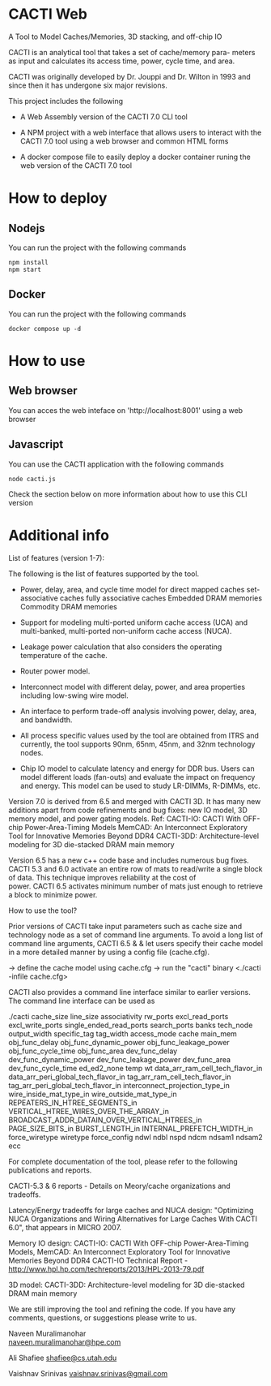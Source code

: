 # CACTI Web
A Tool to Model Caches/Memories, 3D stacking, and off-chip IO

CACTI is an analytical tool that takes a set of cache/memory para-
meters as input and calculates its access time, power, cycle 
time, and area.

CACTI was originally developed by Dr. Jouppi and Dr. Wilton
in 1993 and since then it has undergone six major 
revisions.

This project includes the following

* A Web Assembly version of the CACTI 7.0 CLI tool

* A NPM project with a web interface that allows users to interact with the CACTI 7.0 tool using a web browser and common HTML forms

* A docker compose file to easily deploy a docker container runing the web version of the CACTI 7.0 tool

# How to deploy

## Nodejs
You can run the project with the following commands
```
npm install
npm start
```

## Docker
You can run the project with the following commands
```
docker compose up -d
```

# How to use

## Web browser
You can acces the web inteface on 'http://localhost:8001' using a web browser

## Javascript
You can use the CACTI application with the following commands

```
node cacti.js
```

Check the section below on more information about how to use this CLI version

# Additional info

List of features (version 1-7):

The following is the list of features supported by the tool. 

* Power, delay, area, and cycle time model for 
                  direct mapped caches
                  set-associative caches
                  fully associative caches
                  Embedded DRAM memories
                  Commodity DRAM memories
                  
* Support for modeling multi-ported uniform cache access (UCA)
  and multi-banked, multi-ported non-uniform cache access (NUCA).

* Leakage power calculation that also considers the operating
  temperature of the cache.
  
* Router power model.

* Interconnect model with different delay, power, and area 
  properties including low-swing wire model.

* An interface to perform trade-off analysis involving power, delay,
  area, and bandwidth.

* All process specific values used by the tool are obtained
  from ITRS and currently, the tool supports 90nm, 65nm, 45nm, 
  and 32nm technology nodes.

* Chip IO model to calculate latency and energy for DDR bus. Users can model
  different loads (fan-outs) and evaluate the impact on frequency and energy.
  This model can be used to study LR-DIMMs, R-DIMMs, etc.

Version 7.0 is derived from 6.5 and merged with CACTI 3D. 
It has many new additions apart from code refinements and 
bug fixes: new IO model, 3D memory model, and power gating models.
Ref: CACTI-IO: CACTI With OFF-chip Power-Area-Timing Models
     MemCAD: An Interconnect Exploratory Tool for Innovative Memories Beyond DDR4
     CACTI-3DD: Architecture-level modeling for 3D die-stacked DRAM main memory

Version 6.5 has a new c++ code base and includes numerous bug fixes.
CACTI 5.3 and 6.0 activate an entire row of mats to read/write a single
block of data. This technique improves reliability at the cost of  
power. CACTI 6.5 activates minimum number of mats just enough to retrieve 
a block to minimize power.

How to use the tool?

Prior versions of CACTI take input parameters such as cache
size and technology node as a set of command line arguments. 
To avoid a long list of command line arguments, 
CACTI 6.5 & & let users specify their cache model in a more 
detailed manner by using a config file (cache.cfg).

-> define the cache model using cache.cfg
-> run the "cacti" binary <./cacti -infile cache.cfg>

CACTI also provides a command line interface similar to earlier versions. The command line interface can be used as

./cacti  cache_size line_size associativity rw_ports excl_read_ports excl_write_ports 
  single_ended_read_ports search_ports banks tech_node output_width specific_tag tag_width
  access_mode cache main_mem obj_func_delay obj_func_dynamic_power obj_func_leakage_power
  obj_func_cycle_time obj_func_area dev_func_delay dev_func_dynamic_power dev_func_leakage_power
  dev_func_area dev_func_cycle_time ed_ed2_none temp wt data_arr_ram_cell_tech_flavor_in
  data_arr_peri_global_tech_flavor_in tag_arr_ram_cell_tech_flavor_in tag_arr_peri_global_tech_flavor_in
  interconnect_projection_type_in wire_inside_mat_type_in wire_outside_mat_type_in
  REPEATERS_IN_HTREE_SEGMENTS_in VERTICAL_HTREE_WIRES_OVER_THE_ARRAY_in 
  BROADCAST_ADDR_DATAIN_OVER_VERTICAL_HTREES_in PAGE_SIZE_BITS_in BURST_LENGTH_in
  INTERNAL_PREFETCH_WIDTH_in force_wiretype wiretype force_config ndwl ndbl nspd ndcm 
  ndsam1 ndsam2 ecc

For complete documentation of the tool, please refer
to the following publications and reports.

CACTI-5.3 & 6 reports - Details on Meory/cache organizations and tradeoffs.

Latency/Energy tradeoffs for large caches and NUCA design:
  "Optimizing NUCA Organizations and Wiring Alternatives for Large Caches With CACTI 6.0", that appears in MICRO 2007.

Memory IO design:  CACTI-IO: CACTI With OFF-chip Power-Area-Timing Models,
     MemCAD: An Interconnect Exploratory Tool for Innovative Memories Beyond DDR4
     CACTI-IO Technical Report - http://www.hpl.hp.com/techreports/2013/HPL-2013-79.pdf

3D model:
     CACTI-3DD: Architecture-level modeling for 3D die-stacked DRAM main memory

We are still improving the tool and refining the code. If you
have any comments, questions, or suggestions please write to
us.

Naveen Muralimanohar             
naveen.muralimanohar@hpe.com    

Ali Shafiee 
shafiee@cs.utah.edu

Vaishnav Srinivas
vaishnav.srinivas@gmail.com

